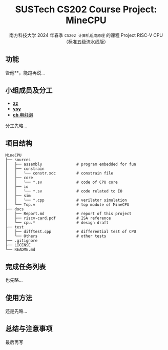 <div align=center>

# SUSTech CS202 Course Project: MineCPU

南方科技大学 2024 年春季 `CS202 计算机组成原理` 的课程 Project RISC-V CPU（标准五级流水线版）

</div>

## 功能

管他**，能跑再说...

## 小组成员及分工

 - [**zz**](https://github.com/wLUOw)
 - [**ysy**](https://github.com/Yao1OoO)
 - [**cb** ~~电灯泡~~](https://github.com/chanbengz)

分工先略...

## 项目结构

```
MineCPU
├── sources                                              
│   ├── assembly               # program embedded for fun
│   ├── constrain
│   │   └── constr.xdc         # constrain file
│   ├── core
│   │   └── *.sv               # code of CPU core
│   ├── io
│   │   └── *.sv               # code related to IO
│   ├── sim
│   │   └── *.cpp              # verilator simulation
│   └── Top.v                  # top module of MineCPU
├── docs
│   ├── Report.md              # report of this project
│   ├── riscv-card.pdf         # ISA reference
│   └── cpu.*                  # design draft
├── test
│   ├── difftest.cpp           # differential test of CPU
│   └── Others                 # other tests
├── .gitignore
├── LICENSE
└── README.md
```

## 完成任务列表

也先略...

## 使用方法

还是先略...

## 总结与注意事项

最后再写
